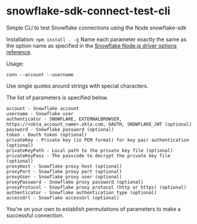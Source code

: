 # snowflake-sdk-connect-test-cli
Simple CLI to test Snowflake connections using the Node snowflake-sdk

Installation:
`
npm install . -g
`
Name each parameter exactly the same as the option name as specified in the [Snowflake Node.js driver options reference](https://docs.snowflake.com/en/developer-guide/node-js/nodejs-driver).

Usage:

`
conn --account --username
`

Use single quotes around strings with special characters.


The list of parameters is specified below.

```
account - Snowflake account
username - Snowflake user
authenticator - SNOWFLAKE, EXTERNALBROWSER, https://<okta_account_name>.okta.com, OAUTH, SNOWFLAKE_JWT (optional)
password - Snowflake password (optional)
token - Oauth token (optional)
privateKey - Private key (in PEM format) for key pair authentication (optional)
privateKeyPath - Local path to the private key file (optional)
privateKeyPass - The passcode to decrypt the private key file (optional)
proxyHost - Snowflake proxy host (optional)
proxyPort - Snowflake proxy port (optional)
proxyUser - Snowflake proxy user (optional)
proxyPassword - Snowflake proxy password (optional)
proxyProtocol - Snowflake proxy protocol (http or https) (optional)
authenticator - Snowflake authentication type (optional)
accessUrl - Snowflake accessUrl (optional)
```

You're on your own to establish permutations of parameters to make a successful connection.
      
